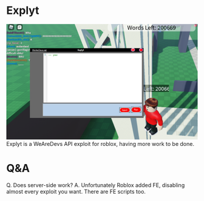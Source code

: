 # Explyt
![](https://raw.githubusercontent.com/Mar10Josh/Explyt/master/Screenshot%202022-07-14%20110530.png)
Explyt is a WeAreDevs API exploit for roblox, having more work to be done.
# Q&A
Q. Does server-side work?
A. Unfortunately Roblox added FE, disabling almost every exploit you want. There are FE scripts too.
